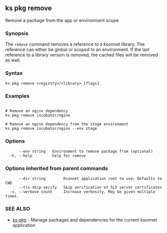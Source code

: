 ## ks pkg remove

Remove a package from the app or environment scope

### Synopsis


The `remove` command removes a reference to a ksonnet library.  The reference can either be
global or scoped to an environment. If the last reference to a library version is removed, the cached
files will be removed as well.

### Syntax


```
ks pkg remove <registry>/<library> [flags]
```

### Examples

```

# Remove an nginx dependency
ks pkg remove incubator/nginx

# Remove an nginx dependency from the stage environment
ks pkg remove incubator/nginx --env stage

```

### Options

```
      --env string   Environment to remove package from (optional)
  -h, --help         help for remove
```

### Options inherited from parent commands

```
      --dir string        Ksonnet application root to use; Defaults to CWD
      --tls-skip-verify   Skip verification of TLS server certificates
  -v, --verbose count     Increase verbosity. May be given multiple times.
```

### SEE ALSO

* [ks pkg](ks_pkg.md)	 - Manage packages and dependencies for the current ksonnet application


